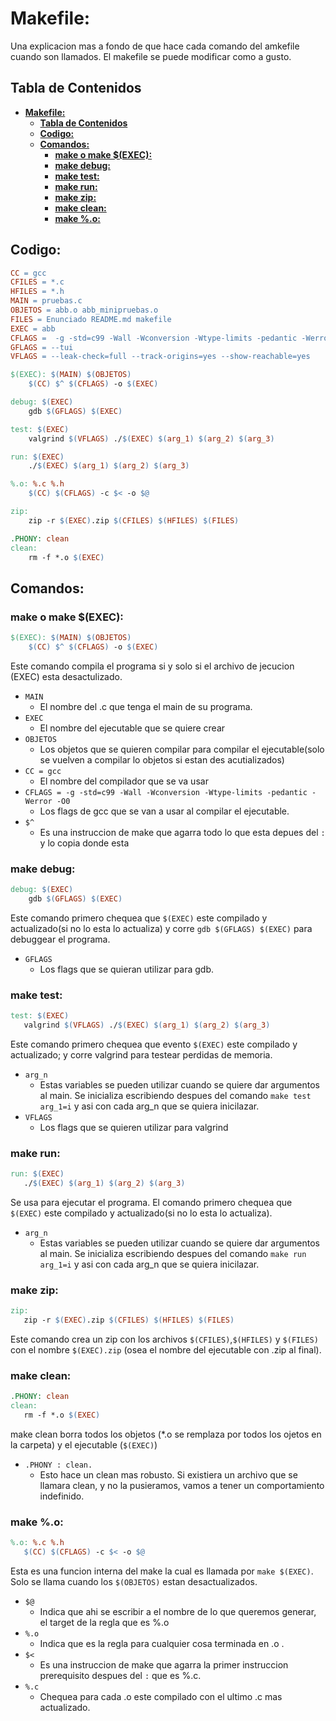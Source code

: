 # **Makefile:**

Una explicacion mas a fondo de que hace cada comando del amkefile cuando son llamados. El makefile se puede modificar como a gusto.

## **Tabla de Contenidos**

- [**Makefile:**](#makefile)
  - [**Tabla de Contenidos**](#tabla-de-contenidos)
  - [**Codigo:**](#codigo)
  - [**Comandos:**](#comandos)
    - [**make o make $(EXEC):**](#make-o-make-exec)
    - [**make debug:**](#make-debug)
    - [**make test:**](#make-test)
    - [**make run:**](#make-run)
    - [**make zip:**](#make-zip)
    - [**make clean:**](#make-clean)
    - [**make %.o:**](#make-o)

## **Codigo:**

```makefile
CC = gcc
CFILES = *.c
HFILES = *.h
MAIN = pruebas.c
OBJETOS = abb.o abb_minipruebas.o
FILES = Enunciado README.md makefile
EXEC = abb
CFLAGS =  -g -std=c99 -Wall -Wconversion -Wtype-limits -pedantic -Werror -O0
GFLAGS = --tui
VFLAGS = --leak-check=full --track-origins=yes --show-reachable=yes

$(EXEC): $(MAIN) $(OBJETOS)
    $(CC) $^ $(CFLAGS) -o $(EXEC)

debug: $(EXEC)
    gdb $(GFLAGS) $(EXEC)

test: $(EXEC)
    valgrind $(VFLAGS) ./$(EXEC) $(arg_1) $(arg_2) $(arg_3)

run: $(EXEC)
    ./$(EXEC) $(arg_1) $(arg_2) $(arg_3)

%.o: %.c %.h
    $(CC) $(CFLAGS) -c $< -o $@

zip:
    zip -r $(EXEC).zip $(CFILES) $(HFILES) $(FILES)

.PHONY: clean
clean:
    rm -f *.o $(EXEC)
```

## **Comandos:**

### **make o make $(EXEC):**

```makefile
$(EXEC): $(MAIN) $(OBJETOS)
    $(CC) $^ $(CFLAGS) -o $(EXEC)
```

 Este comando compila el programa si y solo si el archivo de jecucion (EXEC) esta desactulizado.

- `MAIN`
  - El nombre del .c que tenga el main de su programa.
- `EXEC`
  - El nombre del ejecutable que se quiere crear
- `OBJETOS`
  - Los objetos que se quieren compilar para compilar el ejecutable(solo se vuelven a compilar lo objetos si estan des acutializados)
- `CC = gcc`
  - El nombre del compilador que se va usar
- `CFLAGS = -g -std=c99 -Wall -Wconversion -Wtype-limits -pedantic -Werror -O0`
  - Los flags de gcc que se van a usar al compilar el ejecutable.
- `$^`
  - Es una instruccion de make que agarra todo lo que esta depues del `:` y lo copia donde esta
  
### **make debug:**

```makefile
debug: $(EXEC)
    gdb $(GFLAGS) $(EXEC)
```

 Este comando primero chequea que `$(EXEC)` este compilado y actualizado(si no lo esta lo actualiza) y corre `gdb $(GFLAGS) $(EXEC)` para debuggear el programa.

- `GFLAGS`
  - Los flags que se quieran utilizar para gdb.

### **make test:**

```makefile
test: $(EXEC)
   valgrind $(VFLAGS) ./$(EXEC) $(arg_1) $(arg_2) $(arg_3)
```

  Este comando primero chequea que evento `$(EXEC)` este compilado y actualizado; y corre valgrind para testear perdidas de memoria.

- `arg_n`
  - Estas variables se pueden utilizar cuando se quiere dar argumentos al main. Se inicializa escribiendo despues del comando `make test arg_1=i` y asi con cada arg_n que se quiera inicilazar.
- `VFLAGS`
  - Los flags que se quieren utilizar para valgrind

### **make run:**

```makefile
run: $(EXEC)
   ./$(EXEC) $(arg_1) $(arg_2) $(arg_3)
```

 Se usa para ejecutar el programa. El comando primero chequea que `$(EXEC)` este compilado y actualizado(si no lo esta lo actualiza).

- `arg_n`
  - Estas variables se pueden utilizar cuando se quiere dar argumentos al main. Se inicializa escribiendo despues del comando `make run arg_1=i` y asi con cada arg_n que se quiera inicilazar.

### **make zip:**

```makefile
zip:
   zip -r $(EXEC).zip $(CFILES) $(HFILES) $(FILES)
```

Este comando crea un zip con los archivos `$(CFILES)`,`$(HFILES)` y `$(FILES)` con el nombre `$(EXEC).zip` (osea el nombre del ejecutable con .zip al final).

### **make clean:**

```makefile
.PHONY: clean
clean:
   rm -f *.o $(EXEC)
```

make clean borra todos los objetos (*.o se remplaza por todos los ojetos en la carpeta) y el ejecutable (`$(EXEC)`)

- `.PHONY : clean.`
  - Esto hace un clean mas robusto. Si existiera un archivo que se llamara clean, y no la pusieramos, vamos a tener un comportamiento indefinido.

### **make %.o:**

```makefile
%.o: %.c %.h
   $(CC) $(CFLAGS) -c $< -o $@
```

Esta es una funcion interna del make la cual es llamada por `make $(EXEC)`. Solo se llama cuando los `$(OBJETOS)` estan desactualizados.

- `$@`
  - Indica que ahi se escribir a el nombre de lo que queremos generar, el target de la regla que es %.o
- `%.o`
  - Indica que es la regla para cualquier cosa terminada en .o .
- `$<`
  - Es una instruccion de make que agarra la primer instruccion prerequisito despues del `:` que es %.c.
- `%.c`
  - Chequea para cada .o este compilado con el ultimo .c mas actualizado.
